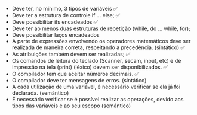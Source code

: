 - Deve ter, no mínimo, 3 tipos de variáveis ✅
- Deve ter a estrutura de controle if ... else; ✅
- Deve possibilitar ifs encadeados ✅
- Deve ter ao menos duas estruturas de repetição (while, do ... while, for); 
- Deve possibilitar laços encadeados 
- A parte de expressões envolvendo os operadores matemáticos deve ser realizada de maneira correta, respeitando a precedência. (sintático) ✅
- As atribuições também devem ser realizadas; ✅
- Os comandos de leitura do teclado (Scanner, secam, input, etc) e de impressão na tela (print) (léxico) devem ser disponibilizados. ✅
- O compilador tem que aceitar números decimais. ✅
- O compilador deve ter mensagens de erros. (sintático)
- A cada utilização de uma variável, é necessário verificar se ela já foi declarada. (semântico)
- É necessário verificar se é possível realizar as operações, devido aos tipos das variáveis e ao seu escopo (semântico)
